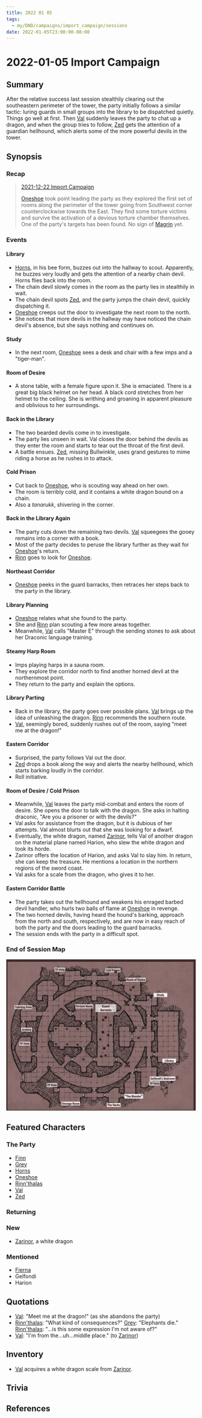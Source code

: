 ```yaml
---
title: 2022 01 05
tags:
  - my/DND/campaigns/import_campaign/sessions
date: 2022-01-05T23:00:00-08:00
---
```


# 2022-01-05 Import Campaign

## Summary

After the relative success last session stealthily clearing out the southeastern perimeter of the tower, the party initially follows a similar tactic: luring guards in small groups into the library to be dispatched quietly. Things go well at first. Then [Val](/dnd/characters/val/) suddenly leaves the party to chat up a dragon, and when the group tries to follow, [Zed](/dnd/characters/zed/) gets the attention of a guardian hellhound, which alerts some of the more powerful devils in the tower.

## Synopsis

### Recap

> [2021-12-22 Import Campaign](/dnd/2021-12-22/)
>
> [Oneshoe](/dnd/characters/oneshoe/) took point leading the party as they explored the first set of rooms along the perimeter of the tower going from Southwest corner counterclockwise towards the East. They find some torture victims and survive the activation of a devious torture chamber themselves. One of the party's targets has been found. No sign of [Magrin](/dnd/characters/np-cs/magrin/) yet.

### Events

#### Library

- [Horns](/dnd/characters/horns/), in his bee form, buzzes out into the hallway to scout. Apparently, he buzzes very loudly and gets the attention of a nearby chain devil. Horns flies back into the room.
- The chain devil slowly comes in the room as the party lies in stealthily in wait.
- The chain devil spots [Zed](/dnd/characters/zed/), and the party jumps the chain devil, quickly dispatching it.
- [Oneshoe](/dnd/characters/oneshoe/) creeps out the door to investigate the next room to the north.
- She notices that more devils in the hallway may have noticed the chain devil's absence, but she says nothing and continues on.

#### Study

- In the next room, [Oneshoe](/dnd/characters/oneshoe/) sees a desk and chair with a few imps and a "tiger-man".

#### Room of Desire

- A stone table, with a female figure upon it. She is emaciated. There is a great big black helmet on her head. A black cord stretches from her helmet to the ceiling. She is writhing and groaning in apparent pleasure and oblivious to her surroundings.

#### Back in the Library

- The two bearded devils come in to investigate.
- The party lies unseen in wait. Val closes the door behind the devils as they enter the room and starts to tear out the throat of the first devil.
- A battle ensues. [Zed](/dnd/characters/zed/), missing Bullwinkle, uses grand gestures to mime riding a horse as he rushes in to attack.

#### Cold Prison

- Cut back to [Oneshoe](/dnd/characters/oneshoe/), who is scouting way ahead on her own.
- The room is terribly cold, and it contains a white dragon bound on a chain.
- Also a *tanarukk*, shivering in the corner.

#### Back in the Library Again

- The party cuts down the remaining two devils. [Val](/dnd/characters/val/) squeegees the gooey remains into a corner with a book.
- Most of the party decides to peruse the library further as they wait for [Oneshoe](/dnd/characters/oneshoe/)'s return.
- [Rinn](/dnd/characters/rinnthalas-liadon/) goes to look for [Oneshoe](/dnd/characters/oneshoe/).

#### Northeast Corridor

- [Oneshoe](/dnd/characters/oneshoe/) peeks in the guard barracks, then retraces her steps back to the party in the library.

#### Library Planning

- [Oneshoe](/dnd/characters/oneshoe/) relates what she found to the party.
- She and [Rinn](/dnd/characters/rinnthalas-liadon/) plan scouting a few more areas together.
- Meanwhile, [Val](/dnd/characters/val/) calls "Master E" through the sending stones to ask about her Draconic language training.

#### Steamy Harp Room

- Imps playing harps in a sauna room.
- They explore the corridor north to find another horned devil at the northernmost point.
- They return to the party and explain the options.

#### Library Parting

- Back in the library, the party goes over possible plans. [Val](/dnd/characters/val/) brings up the idea of unleashing the dragon. [Rinn](/dnd/characters/rinnthalas-liadon/) recommends the southern route. 
- [Val](/dnd/characters/val/), seemingly bored, suddenly rushes out of the room, saying "meet me at the dragon!"

#### Eastern Corridor

- Surprised, the party follows Val out the door.
- [Zed](/dnd/characters/zed/) drops a book along the way and alerts the nearby hellhound, which starts barking loudly in the corridor. 
- Roll initiative.

#### Room of Desire / Cold Prison
- Meanwhile, [Val](/dnd/characters/val/) leaves the party mid-combat and enters the room of desire. She opens the door to talk with the dragon. She asks in halting draconic, "Are you a prisoner or with the devils?" 
- Val asks for assistance from the dragon, but it is dubious of her attempts. Val almost blurts out that she was looking for a dwarf. 
- Eventually, the white dragon, named [Zarinor](/dnd/characters/np-cs/zarinor/), tells Val of another dragon on the material plane named Harion, who slew the white dragon and took its horde.
- Zarinor offers the location of Harion, and asks Val to slay him. In return, she can keep the treasure. He mentions a location in the northern regions of the sword coast.
- Val asks for a scale from the dragon, who gives it to her.

#### Eastern Corridor Battle

- The party takes out the hellhound and weakens his enraged barbed devil handler, who hurls two balls of flame at [Oneshoe](/dnd/characters/oneshoe/) in revenge.
- The two horned devils, having heard the hound's barking, approach from the north and south, respectively, and are now in easy reach of both the party and the doors leading to the guard barracks.
- The session ends with the party in a difficult spot.

### End of Session Map

![Screen Shot 2022-01-05 at 11.25.04 PM.png](/images/dnd/screen-shot-2022-01-05-at-11-25-04-pm.png)

## Featured Characters

### The Party

- [Finn](/dnd/characters/finn/)
- [Grey](/dnd/characters/haeltin-var-astora/)
- [Horns](/dnd/characters/horns/)
- [Oneshoe](/dnd/characters/oneshoe/)
- [Rinn'thalas](/dnd/characters/rinnthalas-liadon/)
- [Val](/dnd/characters/val/)
- [Zed](/dnd/characters/zed/)

### Returning

### New

- [Zarinor](/dnd/characters/np-cs/zarinor/), a white dragon

### Mentioned

- [Fierna](/dnd/characters/np-cs/fierna/)
- Gelfondi
- Harion

## Quotations

- [Val](/dnd/characters/val/): "Meet me at the dragon!" (as she abandons the party)
- [Rinn'thalas](/dnd/characters/rinnthalas-liadon/): "What kind of consequences?"
  [Grey](/dnd/characters/haeltin-var-astora/): "Elephants die."
  [Rinn'thalas](/dnd/characters/rinnthalas-liadon/): "...is this some expression I'm not aware of?"
- [Val](/dnd/characters/val/): "I'm from the...uh...middle place." (to [Zarinor](/dnd/characters/np-cs/zarinor/))

## Inventory

- [Val](/dnd/characters/val/) acquires a white dragon scale from [Zarinor](/dnd/characters/np-cs/zarinor/).

## Trivia

## References
